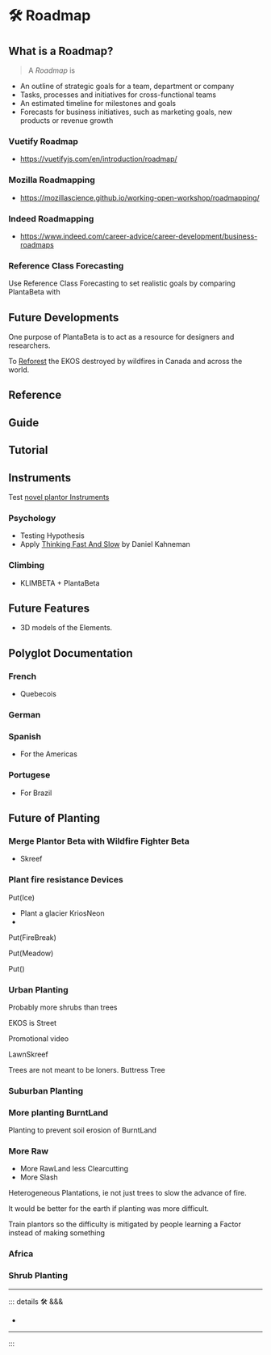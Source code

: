 
# 🛠 Roadmap

## What is a Roadmap?

> A *Roadmap* is

- An outline of strategic goals for a team, department or company
- Tasks, processes and initiatives for cross-functional teams
- An estimated timeline for milestones and goals
- Forecasts for business initiatives, such as marketing goals, new products or revenue growth

### Vuetify Roadmap

- <https://vuetifyjs.com/en/introduction/roadmap/>

### Mozilla Roadmapping

- <https://mozillascience.github.io/working-open-workshop/roadmapping/>

### Indeed Roadmapping

- <https://www.indeed.com/career-advice/career-development/business-roadmaps>

### Reference Class Forecasting

Use Reference Class Forecasting to set realistic goals by comparing PlantaBeta with

## Future Developments

One purpose of PlantaBeta is to act as a resource for designers and researchers.

To [Reforest](https://www.lasy.gov.pl/en/information/news/a-forest-is-much-more-than-a-plantation) the EKOS destroyed by wildfires in Canada and across the world.

## Reference

## Guide

## Tutorial

## Instruments

Test [novel plantor Instruments](dev/Instruments)

### Psychology

- Testing Hypothesis
- Apply <u>Thinking Fast And Slow</u> by Daniel Kahneman

### Climbing

- KLIMBETA + PlantaBeta

## Future Features

- 3D models of the Elements.

## Polyglot Documentation

### French

- Quebecois

### German

### Spanish

- For the Americas

### Portugese

- For Brazil

## Future of Planting

### Merge Plantor Beta with Wildfire Fighter Beta

- Skreef

### Plant fire resistance Devices

<beta>Put(<ekos>Ice</ekos>)</beta>

- Plant a glacier KriosNeon
-

<beta>Put(<ekos>FireBreak</ekos>)</beta>

<beta>Put(<ekos>Meadow</ekos>)</beta>

<beta>Put(<ekos></ekos>)</beta>

### Urban Planting

Probably more shrubs than trees

EKOS is Street

Promotional video

LawnSkreef

Trees are not meant to be loners. Buttress Tree

### Suburban Planting

### More planting BurntLand

Planting to prevent soil erosion of BurntLand

### More Raw

- More RawLand less Clearcutting
- More Slash

Heterogeneous Plantations, ie not just trees to slow the advance of fire.

It would be better for the earth if planting was more difficult.

Train plantors so the difficulty is mitigated by people learning a Factor instead of making something

### Africa

### Shrub Planting

---

<!-- =================================================== -->
<!-- =================================================== -->
<!-- =================================================== -->
<!-- =================================================== -->
<!-- =================================================== -->
::: details 🛠 &&&

-

---

:::
